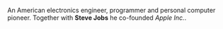 An American electronics engineer, programmer and personal computer pioneer.
Together with **Steve Jobs** he co-founded *Apple Inc.*.
